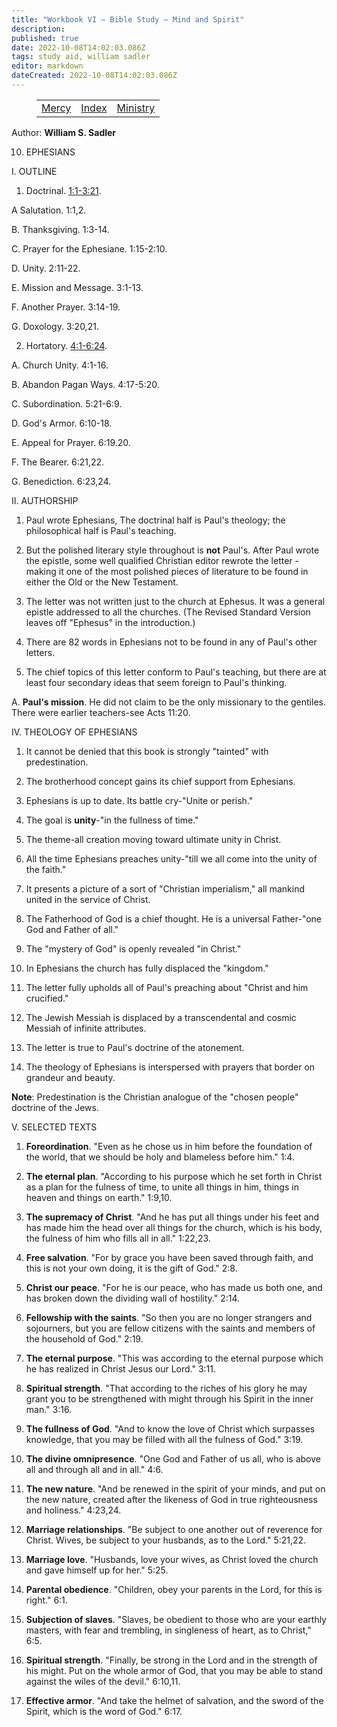 ```yaml
---
title: "Workbook VI — Bible Study — Mind and Spirit"
description: 
published: true
date: 2022-10-08T14:02:03.086Z
tags: study aid, william sadler
editor: markdown
dateCreated: 2022-10-08T14:02:03.086Z
---
```


<figure class="table chapter-navigator">
	<table>
		<tbody>
		<tr>
			<td><a href="/en/William_S_Sadler/Workbook_6_Bible_Study/Mercy">Mercy</a></td>
			<td><a href="/en/William_S_Sadler/Workbook_6_Bible_Study/Index">Index</a></td>
			<td><a href="/en/William_S_Sadler/Workbook_6_Bible_Study/Ministry">Ministry</a></td>
		</tr>
		</tbody>
	</table>
</figure>

Author: **William S. Sadler**

10. EPHESIANS

I. OUTLINE

1. Doctrinal. [1:1-3:21](/en/Bible/Ephesians/1#v1).

A Salutation. 1:1,2.

B. Thanksgiving. 1:3-14.

C. Prayer for the Ephesiane. 1:15-2:10.

D. Unity. 2:11-22.

E. Mission and Message. 3:1-13.

F. Another Prayer. 3:14-19.

G. Doxology. 3:20,21.

2. Hortatory. [4:1-6:24](/en/Bible/Ephesians/4#v1).

A. Church Unity. 4:1-16.

B. Abandon Pagan Ways. 4:17-5:20.

C. Subordination. 5:21-6:9.

D. God's Armor. 6:10-18.

E. Appeal for Prayer. 6:19.20.

F. The Bearer. 6:21,22.

G. Benediction. 6:23,24.

II. AUTHORSHIP

1. Paul wrote Ephesians, The doctrinal half is Paul's theology; the philosophical half is Paul's teaching.

2. But the polished literary style throughout is **not** Paul's. After Paul wrote the epistle, some well qualified Christian editor rewrote the letter -making it one of the most polished pieces of literature to be found in either the Old or the New Testament.

3. The letter was not written just to the church at Ephesus. It was a general epistle addressed to all the churches. (The Revised Standard Version leaves off "Ephesus" in the introduction.)

4. There are 82 words in Ephesians not to be found in any of Paul's other letters.

5. The chief topics of this letter conform to Paul's teaching, but there are at least four secondary ideas that seem foreign to Paul's thinking.

A. **Paul's mission**. He did not claim to be the only missionary to the gentiles. There were earlier teachers-see Acts 11:20.

IV. THEOLOGY OF EPHESIANS

1. It cannot be denied that this book is strongly "tainted" with predestination.

2. The brotherhood concept gains its chief support from Ephesians.

3. Ephesians is up to date. Its battle cry-"Unite or perish."

4. The goal is **unity**\-"in the fullness of time."

5. The theme-all creation moving toward ultimate unity in Christ.

6. All the time Ephesians preaches unity-"till we all come into the unity of the faith."

7. It presents a picture of a sort of "Christian imperialism," all mankind united in the service of Christ.

8. The Fatherhood of God is a chief thought. He is a universal Father-"one God and Father of all."

9. The "mystery of God" is openly revealed "in Christ."

10. In Ephesians the church has fully displaced the "kingdom."

11. The letter fully upholds all of Paul's preaching about "Christ and him crucified."

12. The Jewish Messiah is displaced by a transcendental and cosmic Messiah of infinite attributes.

13. The letter is true to Paul's doctrine of the atonement.

14. The theology of Ephesians is interspersed with prayers that border on grandeur and beauty.

**Note**: Predestination is the Christian analogue of the "chosen people" doctrine of the Jews.

V. SELECTED TEXTS

1. **Foreordination**. "Even as he chose us in him before the foundation of the world, that we should be holy and blameless before him." 1:4.

2. **The eternal plan**. "According to his purpose which he set forth in Christ as a plan for the fulness of time, to unite all things in him, things in heaven and things on earth." 1:9,10.

3. **The supremacy of Christ**. "And he has put all things under his feet and has made him the head over all things for the church, which is his body, the fulness of him who fills all in all." 1:22,23.

4. **Free salvation**. "For by grace you have been saved through faith, and this is not your own doing, it is the gift of God." 2:8.

5. **Christ our peace**. "For he is our peace, who has made us both one, and has broken down the dividing wall of hostility." 2:14.

6. **Fellowship with the saints**. "So then you are no longer strangers and sojourners, but you are fellow citizens with the saints and members of the household of God." 2:19.

7. **The eternal purpose**. "This was according to the eternal purpose which he has realized in Christ Jesus our Lord." 3:11.

8. **Spiritual strength**. "That according to the riches of his glory he may grant you to be strengthened with might through his Spirit in the inner man." 3:16.

9. **The fullness of God**. "And to know the love of Christ which surpasses knowledge, that you may be filled with all the fulness of God." 3:19.

10. **The divine omnipresence**. "One God and Father of us all, who is above all and through all and in all." 4:6.

11. **The new nature**. "And be renewed in the spirit of your minds, and put on the new nature, created after the likeness of God in true righteousness and holiness." 4:23,24.

12. **Marriage relationships**. "Be subject to one another out of reverence for Christ. Wives, be subject to your husbands, as to the Lord." 5:21,22.

13. **Marriage love**. "Husbands, love your wives, as Christ loved the church and gave himself up for her." 5:25.

14. **Parental obedience**. "Children, obey your parents in the Lord, for this is right." 6:1.

15. **Subjection of slaves**. "Slaves, be obedient to those who are your earthly masters, with fear and trembling, in singleness of heart, as to Christ," 6:5.

16. **Spiritual strength**. "Finally, be strong in the Lord and in the strength of his might. Put on the whole armor of God, that you may be able to stand against the wiles of the devil." 6:10,11.

17. **Effective armor**. "And take the helmet of salvation, and the sword of the Spirit, which is the word of God." 6:17.


<br>

